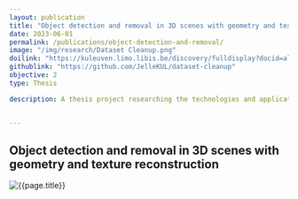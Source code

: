 ```yaml
---
layout: publication
title: "Object detection and removal in 3D scenes with geometry and texture reconstruction"
date: 2023-06-01
permalink: /publications/object-detection-and-removal/
image: "/img/research/Dataset Cleanup.png"
doilink: "https://kuleuven.limo.libis.be/discovery/fulldisplay?docid=alma9993527097301488&context=L&vid=32KUL_KUL:KULeuven&search_scope=All_Content&tab=all_content_tab&lang=en"
githublink: "https://github.com/JelleKUL/dataset-cleanup"
objective: 2
type: Thesis

description: A thesis project researching the technologies and applications behind automatically completing different types of datasets.


---
```


<!-- Examples

<div class="embed-responsive embed-responsive-16by9">
  <iframe class="embed-responsive-item rounded" src=".." allowfullscreen></iframe>
</div>

<img class="img-fluid  rounded vis-img" src="../img/visualisations/wip/AliplastWIP.jpg" alt="{{page.title}}">

<h3>

</h3>



 --> 

<h2 class="text-primary">
Object detection and removal in 3D scenes with geometry and texture reconstruction
</h2>

 <img class="img-fluid  rounded vis-img" src="../../img/research/Dataset_cleanup.jpg" alt="{{page.title}}">